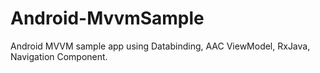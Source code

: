 # Android-MvvmSample
Android MVVM sample app using Databinding, AAC ViewModel, RxJava, Navigation Component.
